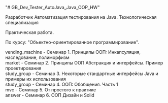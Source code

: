 "# GB_Dev_Tester_AutoJava_Java_OOP_HW" 

Разработчик Автоматизация тестирования на Java. Технологическая специализация

Практическая работа.

По курсу: "Объектно-ориентированное программирование".

vending_machine - Семинар 1. Принципы ООП: Инкапсуляция, наследование, полиморфизм  
market - Семинар 2. Принципы ООП Абстракция и интерфейсы. Пример проектирования  
study_group - Семинар 3. Некоторые стандартные интерфейсы Java и примеры их использования  
study_group - Семинар 4. ООП: Обобщения. Часть 1  
mvc - Семинар 5. От простого к практике  
answer - Семинар 6. ООП Дизайн и Solid